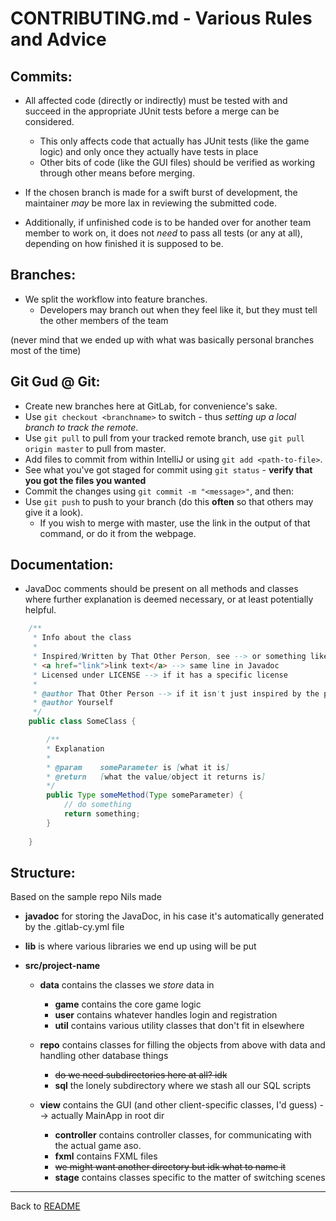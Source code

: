 CONTRIBUTING.md - Various Rules and Advice
=====

Commits:
--------

* All affected code (directly or indirectly) must be tested with and succeed in the appropriate JUnit tests before a merge can be considered.
    * This only affects code that actually has JUnit tests (like the game logic) and only once they actually have tests in place
    * Other bits of code (like the GUI files) should be verified as working through other means before merging.

* If the chosen branch is made for a swift burst of development, the maintainer *may* be more lax in reviewing the submitted code.

* Additionally, if unfinished code is to be handed over for another team member to work on, it does not *need* to pass all tests (or any at all), depending on how finished it is supposed to be.

Branches:
---------

* We split the workflow into feature branches.
    * Developers may branch out when they feel like it, but they must tell the other members of the team

(never mind that we ended up with what was basically personal branches most of the time)

Git Gud @ Git:
--------------

* Create new branches here at GitLab, for convenience's sake.
* Use `git checkout <branchname>` to switch - thus *setting up a local branch to track the remote*.
* Use `git pull` to pull from your tracked remote branch, use `git pull origin master` to pull from master.
* Add files to commit from within IntelliJ or using `git add <path-to-file>`.
* See what you've got staged for commit using `git status` - **verify that you got the files you wanted**
* Commit the changes using `git commit -m "<message>"`, and then:
* Use `git push` to push to your branch (do this **often** so that others may give it a look).
    * If you wish to merge with master, use the link in the output of that command, or do it from the webpage.

Documentation:
--------------

* JavaDoc comments should be present on all methods and classes where further explanation is deemed necessary, or at least potentially helpful.

```java
    /**
     * Info about the class
     * 
     * Inspired/Written by That Other Person, see --> or something like that
     * <a href="link">link text</a> --> same line in Javadoc
     * Licensed under LICENSE --> if it has a specific license
     *
     * @author That Other Person --> if it isn't just inspired by the person
     * @author Yourself
     */
    public class SomeClass {

        /**
        * Explanation
        *
        * @param    someParameter is [what it is]
        * @return   [what the value/object it returns is]
        */
        public Type someMethod(Type someParameter) {
            // do something
            return something;
        }
        
    }
```

Structure:
----------

Based on the sample repo Nils made

* **javadoc** for storing the JavaDoc, in his case it's automatically generated by the .gitlab-cy.yml file
 
* **lib** is where various libraries we end up using will be put

* **src/project-name**

    * **data** contains the classes we *store* data in
        * **game** contains the core game logic
        * **user** contains whatever handles login and registration
        * **util** contains various utility classes that don't fit in elsewhere
        
    * **repo** contains classes for filling the objects from above with data and handling other database things
        * ~~do we need subdirectories here at all? idk~~
        * **sql** the lonely subdirectory where we stash all our SQL scripts
    
    * **view** contains the GUI (and other client-specific classes, I'd guess) --> actually MainApp in root dir
        * **controller** contains controller classes, for communicating with the actual game aso.
        * **fxml** contains FXML files
        * ~~we might want another directory but idk what to name it~~
        * **stage** contains classes specific to the matter of switching scenes
        
***

Back to [README](README.md)